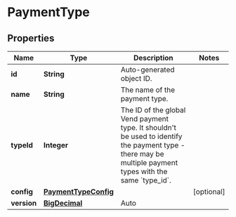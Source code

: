 
# PaymentType

## Properties
Name | Type | Description | Notes
------------ | ------------- | ------------- | -------------
**id** | **String** | Auto-generated object ID. | 
**name** | **String** | The name of the payment type. | 
**typeId** | **Integer** | The ID of the global Vend payment type. It shouldn&#39;t be used to identify the payment type - there may be multiple payment types with the same &#x60;type_id&#x60;. | 
**config** | [**PaymentTypeConfig**](PaymentTypeConfig.md) |  |  [optional]
**version** | [**BigDecimal**](BigDecimal.md) | Auto | 



